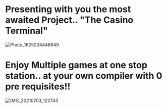 # Presenting with you the most awaited Project.. "The Casino Terminal" 
![Photo_1625234446649](https://user-images.githubusercontent.com/76024137/124350364-f94c1600-dc11-11eb-8735-bcd74dee79c8.jpg)
# Enjoy Multiple games at one stop station.. at your own compiler with 0 pre requisites!!
![IMG_20210703_122743](https://user-images.githubusercontent.com/76024137/124346612-7caf3c80-dbfd-11eb-8723-435d5c9a2d09.jpg)
 
